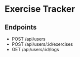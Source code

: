 # Exercise Tracker

## Endpoints

- POST /api/users
- POST /api/users/:id/exercises
- GET /api/users/:id/logs
